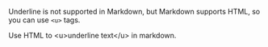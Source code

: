 Underline is not supported in Markdown, but Markdown supports HTML, so you can use `<u>` tags.
<!--break-->
Use HTML to &lt;u&gt;underline text&lt;/u&gt; in markdown.
